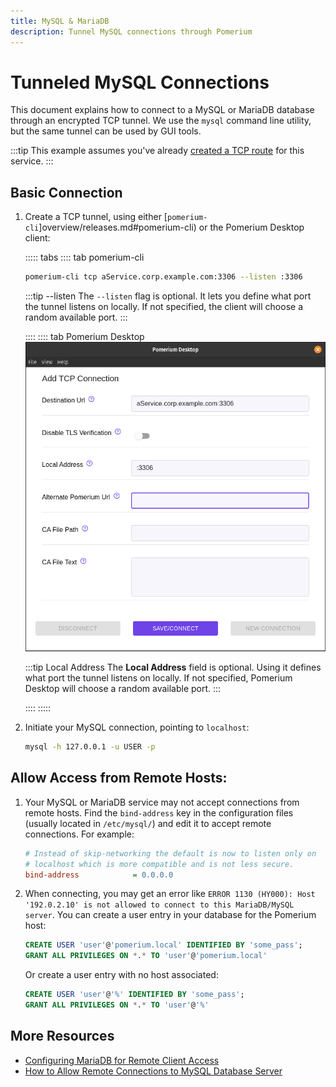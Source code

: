 ```yaml
---
title: MySQL & MariaDB
description: Tunnel MySQL connections through Pomerium
---
```


# Tunneled MySQL Connections

This document explains how to connect to a MySQL or MariaDB database through an encrypted TCP tunnel. We use the `mysql` command line utility, but the same tunnel can be used by GUI tools.

:::tip
This example assumes you've already [created a TCP route](/tcp/readme.md#configure-routes) for this service.
:::

 ## Basic Connection

 1. Create a TCP tunnel, using either [`pomerium-cli`]overview/releases.md#pomerium-cli) or the Pomerium Desktop client:

    ::::: tabs
    :::: tab pomerium-cli
    ```bash
    pomerium-cli tcp aService.corp.example.com:3306 --listen :3306
    ```

    :::tip --listen
    The `--listen` flag is optional. It lets you define what port the tunnel listens on locally. If not specified, the client will choose a random available port.
    :::

    ::::
    :::: tab Pomerium Desktop
    ![An example connection to a MySQL service from Pomerium Desktop](img/desktop/example-mysql-connection.png)

    :::tip Local Address
    The **Local Address** field is optional. Using it defines what port the tunnel listens on locally. If not specified, Pomerium Desktop will choose a random available port.
    :::

    ::::
    :::::

1. Initiate your MySQL connection, pointing to `localhost`:

    ```bash
    mysql -h 127.0.0.1 -u USER -p
    ```

## Allow Access from Remote Hosts:

1. Your MySQL or MariaDB service may not accept connections from remote hosts. Find the `bind-address` key in the configuration files (usually located in `/etc/mysql/`) and edit it to accept remote connections. For example:

    ```ini
    # Instead of skip-networking the default is now to listen only on
    # localhost which is more compatible and is not less secure.
    bind-address            = 0.0.0.0
    ```

1. When connecting, you may get an error like `ERROR 1130 (HY000): Host '192.0.2.10' is not allowed to connect to this MariaDB/MySQL server`. You can create a user entry in your database for the Pomerium host:

    ```sql
    CREATE USER 'user'@'pomerium.local' IDENTIFIED BY 'some_pass';
    GRANT ALL PRIVILEGES ON *.* TO 'user'@'pomerium.local'
    ```

    Or create a user entry with no host associated:

    ```sql
    CREATE USER 'user'@'%' IDENTIFIED BY 'some_pass';
    GRANT ALL PRIVILEGES ON *.* TO 'user'@'%'
    ```

## More Resources

- [Configuring MariaDB for Remote Client Access](https://mariadb.com/kb/en/configuring-mariadb-for-remote-client-access/)
- [How to Allow Remote Connections to MySQL Database Server](https://linuxize.com/post/mysql-remote-access/)